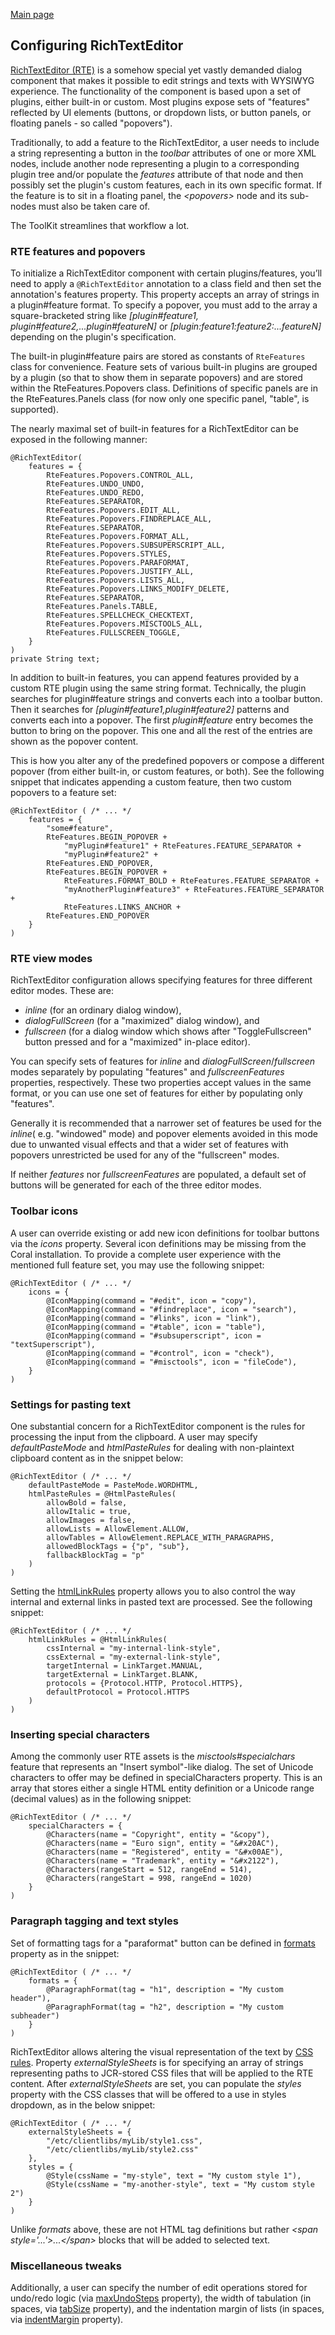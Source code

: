 <!--
layout: content
title: Configuring rte
tags: get-started
-->

[Main page](../../../README.md)


## Configuring RichTextEditor

[RichTextEditor (RTE)](https://helpx.adobe.com/experience-manager/6-5/sites/administering/using/rich-text-editor.html) is a somehow special yet vastly demanded dialog component that makes it possible to edit strings and texts with WYSIWYG experience. The functionality of the component is based upon a set of plugins, either built-in or custom. Most plugins expose sets of "features" reflected by UI elements (buttons, or dropdown lists, or button panels, or floating panels - so called "popovers").

Traditionally, to add a feature to the RichTextEditor, a user needs to include a string representing a button in the *toolbar* attributes of one or more XML nodes, include another node representing a plugin to a corresponding plugin tree and/or populate the *features* attribute of that node and then possibly set the plugin's custom features, each in its own specific format. If the feature is to sit in a floating panel, the *\<popovers>* node and its sub-nodes must also be taken care of.

The ToolKit streamlines that workflow a lot.

### RTE features and popovers

To initialize a RichTextEditor component with certain plugins/features, you’ll need to apply a `@RichTextEditor` annotation to a class field and then set the annotation's features property. This property accepts an array of strings in a plugin#feature format. To specify a popover, you must add to the array a square-bracketed string like *[plugin#feature1, plugin#feature2,...plugin#featureN]* or *[plugin:feature1:feature2:...featureN]* depending on the plugin's specification.

The built-in plugin#feature pairs are stored as constants of `RteFeatures` class for convenience. Feature sets of various built-in plugins are grouped by a plugin (so that to show them in separate popovers) and are stored within the RteFeatures.Popovers class. Definitions of specific panels are in the RteFeatures.Panels class (for now only one specific panel, "table", is supported).

The nearly maximal set of built-in features for a RichTextEditor can be exposed in the following manner:

```
@RichTextEditor(
    features = {
        RteFeatures.Popovers.CONTROL_ALL,
        RteFeatures.UNDO_UNDO,
        RteFeatures.UNDO_REDO,
        RteFeatures.SEPARATOR,
        RteFeatures.Popovers.EDIT_ALL,
        RteFeatures.Popovers.FINDREPLACE_ALL,
        RteFeatures.SEPARATOR,
        RteFeatures.Popovers.FORMAT_ALL,
        RteFeatures.Popovers.SUBSUPERSCRIPT_ALL,
        RteFeatures.Popovers.STYLES,
        RteFeatures.Popovers.PARAFORMAT,
        RteFeatures.Popovers.JUSTIFY_ALL,
        RteFeatures.Popovers.LISTS_ALL,
        RteFeatures.Popovers.LINKS_MODIFY_DELETE,
        RteFeatures.SEPARATOR,
        RteFeatures.Panels.TABLE,
        RteFeatures.SPELLCHECK_CHECKTEXT,
        RteFeatures.Popovers.MISCTOOLS_ALL,
        RteFeatures.FULLSCREEN_TOGGLE,
    }
)
private String text;
```

In addition to built-in features, you can append features provided by a custom RTE plugin using the same string format. Technically, the plugin searches for plugin#feature strings and converts each into a toolbar button. Then it searches for *[plugin#feature1,plugin#feature2]* patterns and converts each into a popover. The first *plugin#feature* entry becomes the button to bring on the popover. This one and all the rest of the entries are shown as the popover content.

This is how you alter any of the predefined popovers or compose a different popover (from either built-in, or custom features, or both). See the following snippet that indicates appending a custom feature, then two custom popovers to a feature set:

```
@RichTextEditor ( /* ... */
    features = {
        "some#feature",
        RteFeatures.BEGIN_POPOVER +
            "myPlugin#feature1" + RteFeatures.FEATURE_SEPARATOR +
            "myPlugin#feature2" +
        RteFeatures.END_POPOVER,
        RteFeatures.BEGIN_POPOVER +
            RteFeatures.FORMAT_BOLD + RteFeatures.FEATURE_SEPARATOR +
            "myAnotherPlugin#feature3" + RteFeatures.FEATURE_SEPARATOR +
            RteFeatures.LINKS_ANCHOR +
        RteFeatures.END_POPOVER
    }
)
```

### RTE view modes

RichTextEditor configuration allows specifying features for three different editor modes. These are:

- *inline* (for an ordinary dialog window),
- *dialogFullScreen* (for a "maximized" dialog window), and
- *fullscreen* (for a dialog window which shows after "ToggleFullscreen" button pressed and for a "maximized" in-place editor).

You can specify sets of features for *inline* and *dialogFullScreen*/*fullscreen* modes separately by populating "features" and *fullscreenFeatures* properties, respectively. These two properties accept values in the same format, or you can use one set of features for either by populating only "features".

Generally it is recommended that a narrower set of features be used for the *inline*( e.g. "windowed" mode) and popover elements avoided in this mode due to unwanted visual effects and that a wider set of features with popovers unrestricted be used for any of the "fullscreen" modes.

If neither *features* nor *fullscreenFeatures* are populated, a default set of buttons will be generated for each of the three editor modes.

### Toolbar icons

A user can override existing or add new icon definitions for toolbar buttons via the *icons* property. Several icon definitions may be missing from the Coral installation. To provide a complete user experience with the mentioned full feature set, you may use the following snippet:

```
@RichTextEditor ( /* ... */
    icons = {
        @IconMapping(command = "#edit", icon = "copy"),
        @IconMapping(command = "#findreplace", icon = "search"),
        @IconMapping(command = "#links", icon = "link"),
        @IconMapping(command = "#table", icon = "table"),
        @IconMapping(command = "#subsuperscript", icon = "textSuperscript"),
        @IconMapping(command = "#control", icon = "check"),
        @IconMapping(command = "#misctools", icon = "fileCode"),
    }
)
```

### Settings for pasting text

One substantial concern for a RichTextEditor component is the rules for processing the input from the clipboard. A user may specify *defaultPasteMode* and *htmlPasteRules* for dealing with non-plaintext clipboard content as in the snippet below:

```
@RichTextEditor ( /* ... */
    defaultPasteMode = PasteMode.WORDHTML,
    htmlPasteRules = @HtmlPasteRules(
        allowBold = false,
        allowItalic = true,
        allowImages = false,
        allowLists = AllowElement.ALLOW,
        allowTables = AllowElement.REPLACE_WITH_PARAGRAPHS,
        allowedBlockTags = {"p", "sub"},
        fallbackBlockTag = "p"
    )
)
```

Setting the [htmlLinkRules](https://helpx.adobe.com/experience-manager/6-5/sites/administering/using/configure-rich-text-editor-plug-ins.html#linkstyles) property allows you to also control the way internal and external links in pasted text are processed. See the following snippet:

```
@RichTextEditor ( /* ... */
    htmlLinkRules = @HtmlLinkRules(
        cssInternal = "my-internal-link-style",
        cssExternal = "my-external-link-style",
        targetInternal = LinkTarget.MANUAL,
        targetExternal = LinkTarget.BLANK,
        protocols = {Protocol.HTTP, Protocol.HTTPS},
        defaultProtocol = Protocol.HTTPS
    )
)
```

### Inserting special characters

Among the commonly user RTE assets is the *misctools#specialchars* feature that represents an "Insert symbol"-like dialog. The set of Unicode characters to offer may be defined in specialCharacters property. This is an array that stores either a single HTML entity definition or a Unicode range (decimal values) as in the following snippet:

```
@RichTextEditor ( /* ... */
    specialCharacters = {
        @Characters(name = "Copyright", entity = "&copy"),
        @Characters(name = "Euro sign", entity = "&#x20AC"),
        @Characters(name = "Registered", entity = "&#x00AE"),
        @Characters(name = "Trademark", entity = "&#x2122"),
        @Characters(rangeStart = 512, rangeEnd = 514),
        @Characters(rangeStart = 998, rangeEnd = 1020)
    }
)
```

### Paragraph tagging and text styles

Set of formatting tags for a "paraformat" button can be defined in [formats](https://experienceleague.adobe.com/docs/experience-manager-65/administering/operations/configure-rich-text-editor-plug-ins.html?lang=en#operations) property as in the snippet:

```
@RichTextEditor ( /* ... */
    formats = {
        @ParagraphFormat(tag = "h1", description = "My custom header"),
        @ParagraphFormat(tag = "h2", description = "My custom subheader")
    }
)
```

RichTextEditor allows altering the visual representation of the text by [CSS rules](https://helpx.adobe.com/experience-manager/6-5/sites/administering/using/configure-rich-text-editor-plug-ins.html#textstyles). Property *externalStyleSheets* is for specifying an array of strings representing paths to JCR-stored CSS files that will be applied to the RTE content. After *externalStyleSheets* are set, you can populate the *styles* property with the CSS classes that will be offered to a use in styles dropdown, as in the below snippet:

```
@RichTextEditor ( /* ... */
    externalStyleSheets = {
        "/etc/clientlibs/myLib/style1.css",
        "/etc/clientlibs/myLib/style2.css"
    },
    styles = {
        @Style(cssName = "my-style", text = "My custom style 1"),
        @Style(cssName = "my-another-style", text = "My custom style 2")
    }
)
```
Unlike *formats* above, these are not HTML tag definitions but rather *\<span style='...'>...\</span>* blocks that will be added to selected text.

### Miscellaneous tweaks

Additionally, a user can specify the number of edit operations stored for undo/redo logic (via [maxUndoSteps](https://helpx.adobe.com/experience-manager/6-5/sites/administering/using/configure-rich-text-editor-plug-ins.html#undohistory) property), the width of tabulation (in spaces, via [tabSize](https://helpx.adobe.com/experience-manager/6-3/sites/administering/using/configure-rich-text-editor-plug-ins.html#tabsize) property), and the indentation margin of lists (in spaces, via [indentMargin](https://helpx.adobe.com/experience-manager/6-3/sites/administering/using/configure-rich-text-editor-plug-ins.html#indentmargin) property).

